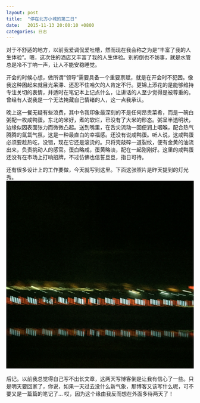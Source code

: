 ```yaml
---
layout: post
title:  "停在北方小城的第二日"
date:   2015-11-13 20:00:10 +0800
categories: 日志
---
```

对于不舒适的地方，以前我爱调侃爱吐槽，然而现在我会称之为是“丰富了我的人生体验”。嗯，这次住的酒店又丰富了我的人生体验。别的倒也不妨事，就是水管总是冷不丁响一声，让人不能安稳睡觉。

开会的时候心想，做所谓“领导”需要具备一个重要禀赋，就是在开会时不犯困。像我这种困起来就目光呆滞、还忍不住哈欠的人肯定不行。更锦上添花的是能够维持专注关切的表情，并适时在笔记本上记点什么，让讲话的人至少觉得是被尊重的。曾经有人说我是一个无法掩藏自己情绪的人，这一点我承认。

晚上这一餐无疑有些浪费，其中令我印象最深刻的不是任何昂贵菜肴，而是一碗白粥配一枚咸鸭蛋。东北的米好，煮的软烂，已没有了大米的形态。粥呈半透明状，边缘似因表面张力而微微凸起。送到嘴里，在舌尖流动一回便润上咽喉，配合热气腾腾的氤氲气氛，这是一种最直白的幸福感。还没有说咸鸭蛋。听人说，这咸鸭蛋必须要趁热吃，没错，现在它还是滚烫的。只将壳敲碎一道裂纹，便有金黄的油流出来，负责挑动人的感官。蛋白略咸，蛋黄略淡，配在一起刚刚好。这里的咸鸭蛋还没有在市场上打响招牌，不过仿佛也信誓旦旦，指日可待。

还有很多设计上的工作要做，今天就写到这里。下面这张照片是昨天提到的灯光秀。
![河对岸的灯光秀](/assets/images/blog/2015-11-13-light-show.jpg)

后记。以前我总觉得自己写不出长文章，这两天写博客倒是让我有信心了一些。只是明天要回家了，你说，如果一天过去没什么新气象，那博客又该写什么呢，可不要又是一篇篇的笔记了… 
哎，因为这个缘由我反而想在外面多待两天了！
